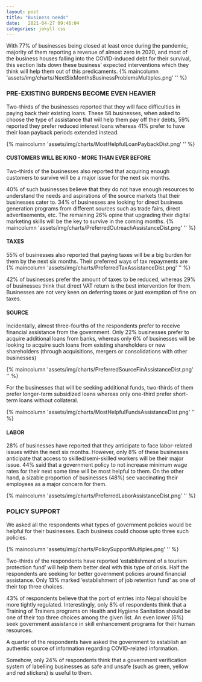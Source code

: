 ```yaml
---
layout: post
title: "Business needs"
date:   2021-04-27 09:46:04
categories: jekyll css
---
```



With 77% of businesses being closed at least once during the pandemic, majority of them reporting a revenue of almost zero in 2020, and most of the business houses falling into the COVID-induced debt for their survival, this section lists down these business’ expected interventions which they think will help them out of this predicaments.
{% maincolumn 'assets/img/charts/NextSixMonthsBusinessProblemsMultiples.png' '' %}

### PRE-EXISTING BURDENS BECOME EVEN HEAVIER

Two-thirds of the businesses reported that they will face difficulties in paying back their existing loans. These 58 businesses, when asked to choose the type of assistance that will help them pay off their debts, 59% reported they prefer reduced interest loans whereas 41% prefer to have their loan payback periods extended instead.

{% maincolumn 'assets/img/charts/MostHelpfulLoanPaybackDist.png' '' %}

#### CUSTOMERS WILL BE KING - MORE THAN EVER BEFORE
Two-thirds of the businesses also reported that acquiring enough customers to survive will be a major issue for the next six months.

40% of such businesses believe that they do not have enough resources to understand the needs and aspirations of the source markets that their businesses cater to. 34% of businesses are looking for direct business generation programs from different sources such as trade fairs, direct advertisements, etc. The remaining 26% opine that upgrading their digital marketing skills will be the key to survive in the coming months.
{% maincolumn 'assets/img/charts/PreferredOutreachAssistanceDist.png' '' %}

#### TAXES
55% of businesses also reported that paying taxes will be a big burden for them by the next six months. Their preferred ways of tax repayments are
{% maincolumn 'assets/img/charts/PreferredTaxAssistanceDist.png' '' %}

42% of businesses prefer the amount of taxes to be reduced, whereas 29% of businesses think that direct VAT return is the best intervention for them. Businesses are not very keen on deferring taxes or just exemption of fine on taxes.

#### SOURCE 

Incidentally, almost three-fourths of the respondents prefer to receive financial assistance from the government. Only 22% businesses prefer to acquire additional loans from banks, whereas only 6% of businesses will be looking to acquire such loans from existing shareholders or new shareholders (through acquisitions, mergers or consolidations with other businesses)

{% maincolumn 'assets/img/charts/PreferredSourceFinAssistanceDist.png' '' %}

For the businesses that will be seeking additional funds, two-thirds of them prefer longer-term subsidized loans whereas only one-third prefer short-term loans without collateral.


{% maincolumn 'assets/img/charts/MostHelpfulFundsAssistanceDist.png' '' %}

#### LABOR
28% of businesses have reported that they anticipate to face labor-related issues within the next six months. However, only 8% of these businesses anticipate that access to skilled/semi-skilled workers will be their major issue. 44% said that a government policy to not increase minimum wage rates for their next some time will be most helpful to them. On the other hand, a sizable proportion of businesses (48%) see vaccinating their employees as a major concern for them.

{% maincolumn 'assets/img/charts/PreferredLaborAssistanceDist.png' '' %}


### POLICY SUPPORT
We asked all the respondents what types of government policies would be helpful for their businesses. Each business could choose upto three such policies.

{% maincolumn 'assets/img/charts/PolicySupportMultiples.png' '' %}

Two-thirds of the respondents have reported ‘establishment of a tourism protection fund’ will help them better deal with this type of crisis. Half the respondents are seeking for better government policies around financial assistance. Only 13% marked ‘establishment of job retention fund’ as one of their top three choices.

43% of respondents believe that the port of entries into Nepal should be more tightly regulated. Interestingly, only 8% of respondents think that a Training of Trainers programs on Health and Hygiene Sanitation should be one of their top three choices among the given list. An even lower (6%) seek government assistance in skill enhancement programs for their human resources. 

A quarter of the respondents have asked the government to establish an authentic source of information regarding COVID-related information.

Somehow, only 24% of respondents think that a government verification system of labelling businesses as safe and unsafe (such as green, yellow and red stickers) is useful to them.

